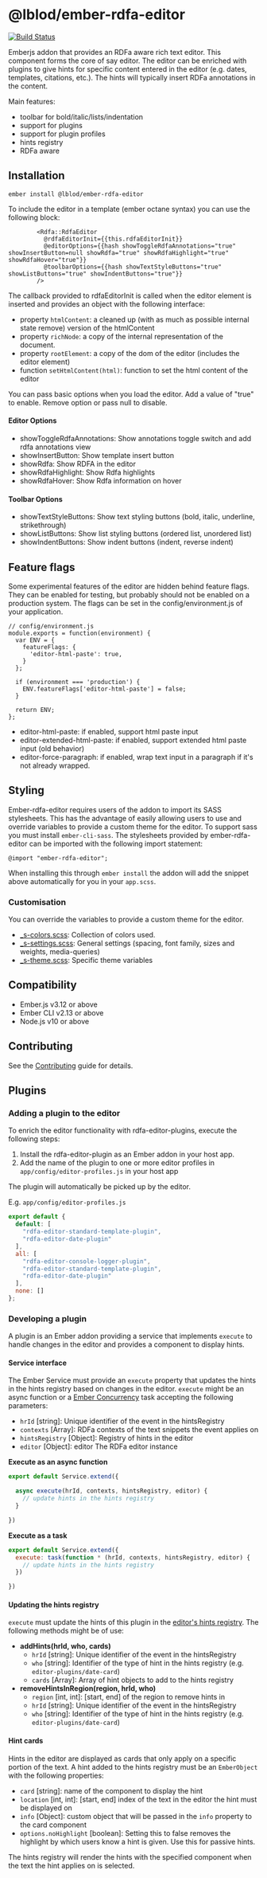 # @lblod/ember-rdfa-editor
[![Build Status](https://rpio-drone.redpencil.io/api/badges/lblod/ember-rdfa-editor/status.svg)](https://rpio-drone.redpencil.io/lblod/ember-rdfa-editor)

Emberjs addon that provides an RDFa aware rich text editor. This component forms the core of say editor.
The editor can be enriched with plugins to give hints for specific content entered in the editor (e.g. dates, templates, citations, etc.). The hints will typically insert RDFa annotations in the content.

Main features:

 * toolbar for bold/italic/lists/indentation
 * support for plugins
 * support for plugin profiles
 * hints registry
 * RDFa aware


## Installation
```
ember install @lblod/ember-rdfa-editor
```

To include the editor in a template (ember octane syntax) you can use the following block:
```
        <Rdfa::RdfaEditor
          @rdfaEditorInit={{this.rdfaEditorInit}}
          @editorOptions={{hash showToggleRdfaAnnotations="true" showInsertButton=null showRdfa="true" showRdfaHighlight="true" showRdfaHover="true"}}
          @toolbarOptions={{hash showTextStyleButtons="true" showListButtons="true" showIndentButtons="true"}}
        />

```

The callback provided to rdfaEditorInit is called when the editor element is inserted and provides an object with the following interface:
 - property `htmlContent`: a cleaned up (with as much as possible internal state remove) version of the htmlContent
 - property `richNode`: a copy of the internal representation of the document.
 - property `rootElement`: a copy of the dom of the editor (includes the editor element)
 - function `setHtmlContent(html)`: function to set the html content of the editor
 
You can pass basic options when you load the editor. Add a value of "true" to enable. Remove option or pass null to disable.

#### Editor Options

- showToggleRdfaAnnotations: Show annotations toggle switch and add rdfa annotations view
- showInsertButton: Show template insert button
- showRdfa: Show RDFA in the editor
- showRdfaHighlight: Show Rdfa highlights
- showRdfaHover: Show Rdfa information on hover

#### Toolbar Options

- showTextStyleButtons: Show text styling buttons (bold, italic, underline, strikethrough)
- showListButtons: Show list styling buttons (ordered list, unordered list)
- showIndentButtons: Show indent buttons (indent, reverse indent)


## Feature flags
Some experimental features of the editor are hidden behind feature flags. They can be enabled for testing, but probably should not be enabled on a production system. 
The flags can be set in the config/environment.js of your application.

```
// config/environment.js
module.exports = function(environment) {
  var ENV = {
    featureFlags: {
      'editor-html-paste': true,
    }
  };

  if (environment === 'production') {
    ENV.featureFlags['editor-html-paste'] = false;
  }

  return ENV;
};
```
* editor-html-paste: if enabled, support html paste input
* editor-extended-html-paste: if enabled, support extended html paste input (old behavior)
* editor-force-paragraph: if enabled, wrap text input in a paragraph if it's not already wrapped.

## Styling

Ember-rdfa-editor requires users of the addon to import its SASS stylesheets. This has the advantage of easily allowing users to use and override variables to provide a custom theme for the editor. To support sass you must install `ember-cli-sass`. The stylesheets provided by ember-rdfa-editor can be imported with the following import statement:

```
@import "ember-rdfa-editor";
```

When installing this through `ember install` the addon will add the snippet above automatically for you in your `app.scss`.

### Customisation

You can override the variables to provide a custom theme for the editor.
- [_s-colors.scss](https://github.com/lblod/ember-rdfa-editor/blob/master/app/styles/ember-rdfa-editor/_s-colors.scss): Collection of colors used.
- [_s-settings.scss](https://github.com/lblod/ember-rdfa-editor/blob/master/app/styles/ember-rdfa-editor/_s-settings.scss): General settings (spacing, font family, sizes and weights, media-queries)
- [_s-theme.scss](https://github.com/lblod/ember-rdfa-editor/blob/master/app/styles/ember-rdfa-editor/_s-theme.scss): Specific theme variables


## Compatibility
* Ember.js v3.12 or above
* Ember CLI v2.13 or above
* Node.js v10 or above



## Contributing

See the [Contributing](CONTRIBUTING.md) guide for details.

## Plugins
### Adding a plugin to the editor
To enrich the editor functionality with rdfa-editor-plugins, execute the following steps:
1. Install the rdfa-editor-plugin as an Ember addon in your host app.
2. Add the name of the plugin to one or more editor profiles in `app/config/editor-profiles.js` in your host app

The plugin will automatically be picked up by the editor.

E.g. `app/config/editor-profiles.js`
```javascript
export default {
  default: [
    "rdfa-editor-standard-template-plugin",
    "rdfa-editor-date-plugin"
  ],
  all: [
    "rdfa-editor-console-logger-plugin",
    "rdfa-editor-standard-template-plugin",
    "rdfa-editor-date-plugin"
  ],
  none: []
};
```

### Developing a plugin
A plugin is an Ember addon providing a service that implements `execute` to handle changes in the editor and provides a component to display hints.

#### Service interface
The Ember Service must provide an `execute` property that updates the hints in the hints registry based on changes in the editor. `execute` might be an async function or a [Ember Concurrency](http://ember-concurrency.com) task accepting the following parameters:
* `hrId` [string]: Unique identifier of the event in the hintsRegistry
* `contexts` [Array]: RDFa contexts of the text snippets the event applies on
* `hintsRegistry` [Object]: Registry of hints in the editor
* `editor` [Object]: editor The RDFa editor instance

__Execute as an async function__

```javascript
export default Service.extend({

  async execute(hrId, contexts, hintsRegistry, editor) {
    // update hints in the hints registry
  }

})
```

__Execute as a task__

```javascript
export default Service.extend({
  execute: task(function * (hrId, contexts, hintsRegistry, editor) {
    // update hints in the hints registry
  })

})
```

#### Updating the hints registry
`execute` must update the hints of this plugin in the [editor's hints registry](https://github.com/lblod/ember-rdfa-editor/blob/master/addon/utils/hints-registry.js). The following methods might be of use:
- __addHints(hrId, who, cards)__
  - `hrId` [string]: Unique identifier of the event in the hintsRegistry
  - `who` [string]: Identifier of the type of hint in the hints registry (e.g. `editor-plugins/date-card`)
  - `cards` [Array]: Array of hint objects to add to the hints registry
- __removeHintsInRegion(region, hrId, who)__
  - `region` [int, int]: [start, end] of the region to remove hints in
  - `hrId` [string]: Unique identifier of the event in the hintsRegistry
  - `who` [string]: Identifier of the type of hint in the hints registry (e.g. `editor-plugins/date-card`)

#### Hint cards
Hints in the editor are displayed as cards that only apply on a specific portion of the text. A hint added to the hints registry must be an `EmberObject` with the following properties:
  - `card` [string]: name of the component to display the hint
  - `location` [int, int]: [start, end] index of the text in the editor the hint must be displayed on
  - `info` [Object]: custom object that will be passed in the `info` property to the card component
  - `options.noHighlight` [boolean]: Setting this to false removes the highlight by which users know a hint is given.  Use this for passive hints.

The hints registry will render the hints with the specified component when the text the hint applies on is selected.
